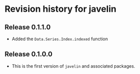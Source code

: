 # Revision history for javelin

## Release 0.1.1.0

* Added the `Data.Series.Index.indexed` function

## Release 0.1.0.0

* This is the first version of `javelin` and associated packages.
